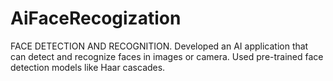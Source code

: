 # AiFaceRecogization
FACE DETECTION AND  RECOGNITION.  Developed an AI application that can detect and recognize faces in images or  camera. Used pre-trained face detection models like Haar cascades.
